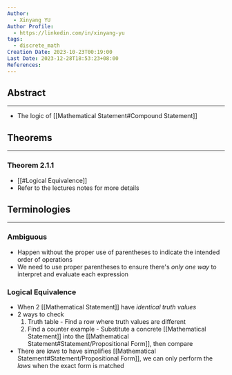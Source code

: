 ```yaml
---
Author:
  - Xinyang YU
Author Profile:
  - https://linkedin.com/in/xinyang-yu
tags:
  - discrete_math
Creation Date: 2023-10-23T00:19:00
Last Date: 2023-12-28T18:53:23+08:00
References: 
---
```

## Abstract
---
- The logic of [[Mathematical Statement#Compound Statement]]

## Theorems
---
### Theorem 2.1.1
- [[#Logical Equivalence]]
- Refer to the lectures notes for more details

## Terminologies 
---
### Ambiguous
- Happen without the proper use of parentheses to indicate the intended order of operations
- We need to use proper parentheses to ensure there's *only one way* to interpret and evaluate each expression
### Logical Equivalence
- When 2 [[Mathematical Statement]] have *identical truth values*
- 2 ways to check
	1) Truth table - Find a row where truth values are different
	2) Find a counter example - Substitute a concrete [[Mathematical Statement]] into the [[Mathematical Statement#Statement/Propositional Form]], then compare
- There are *laws* to have simplifies [[Mathematical Statement#Statement/Propositional Form]], we can only perform the *laws* when the exact form is matched